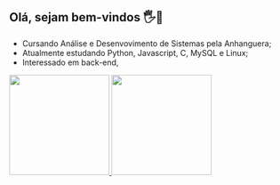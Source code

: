 ## Olá, sejam bem-vindos 🖐🙂

- Cursando Análise e Desenvovimento de Sistemas pela Anhanguera;
- Atualmente estudando Python, Javascript, C, MySQL e Linux;
- Interessado em back-end,

<div>
  <a href="https://github.com/FabricioHA">
  <img loading="lazy" height="180em" src="https://github-readme-stats.vercel.app/api/top-langs/?username=FabricioHA&layout=compact&langs_count=7&theme=dracula"/>
  <img loading="lazy" height="180em" src="https://github-readme-stats.vercel.app/api?username=FabricioHA&show_icons=true&theme=dracula&include_all_commits=true&count_private=true"/>
</div>

<!--
**FabricioHA/FabricioHA** is a ✨ _special_ ✨ repository because its `README.md` (this file) appears on your GitHub profile.

Here are some ideas to get you started:

- 🔭 I’m currently working on ...
- 🌱 I’m currently learning ...
- 👯 I’m looking to collaborate on ...
- 🤔 I’m looking for help with ...
- 💬 Ask me about ...
- 📫 How to reach me: ...
- 😄 Pronouns: ...
- ⚡ Fun fact: ...
-->

